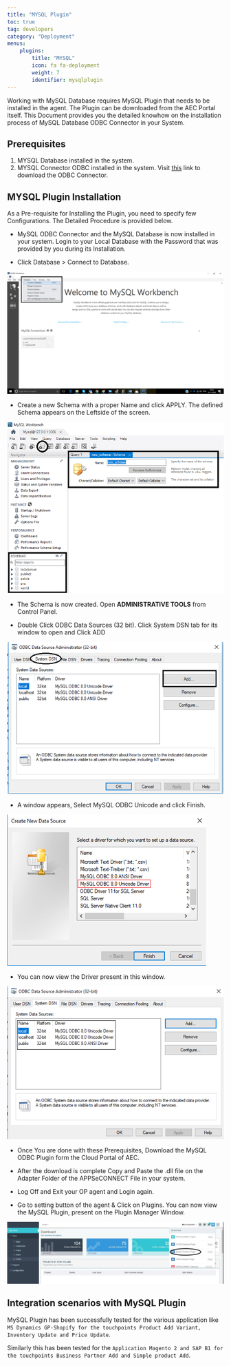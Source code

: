 ```yaml
---
title: "MYSQL Plugin"
toc: true
tag: developers
category: "Deployment"
menus: 
    plugins:
        title: "MYSQL"
        icon: fa fa-deployment
        weight: 7
        identifier: mysqlplugin
---
```

Working with MySQL Database requires MySQL Plugin that needs to be installed in the agent. 
The Plugin can be downloaded from the AEC Portal itself. 
This Document provides you the detailed knowhow on the installation process of MySQL Database ODBC Connector in your System.

## Prerequisites

1.	MYSQL Database installed in the system.
2.	MYSQL Connector ODBC  installed in the system. Visit [this](https://dev.mysql.com/downloads/connector/odbc/) link to download the ODBC Connector.

## MYSQL Plugin Installation

As a Pre-requisite for Installing the Plugin, you need to specify few Configurations. The Detailed Procedure is provided below.

*  MySQL ODBC Connector and the MySQL Database is now installed in your system. Login to your Local Database with the Password that was 
 provided by you during its Installation.

* Click Database > Connect to Database.

![MYSQLBench](/staticfiles/deployment/media/TransactionalStores/MYSQLBench.png)

* Create a new Schema with a proper Name and click APPLY. The defined Schema appears on the Leftside of the screen. 

![Defined-Schema](/staticfiles/deployment/media/TransactionalStores/Defined-Schema.png)

* The Schema is now created. Open **ADMINISTRATIVE TOOLS** from Control Panel. 

* Double Click ODBC Data Sources (32 bit). Click System DSN tab for its window to open and Click ADD

![SystemDSN-tab](/staticfiles/deployment/media/TransactionalStores/SystemDSN-tab.png)

* A window appears, Select MySQL ODBC Unicode and click Finish.

![MYSQL-ODBC-Code](/staticfiles/deployment/media/TransactionalStores/MYSQL-ODBC-Code.png)

* You can now view the Driver present in this window.

![SystemDSN-Driver](/staticfiles/deployment/media/TransactionalStores/SystemDSN-Driver.png)

*  Once You are done with these Prerequisites, Download the MySQL ODBC Plugin form the Cloud Portal of AEC.

* After the download is complete Copy and Paste the .dll file on the Adapter Folder of the APPSeCONNECT File in your system. 

* Log Off and Exit your OP agent and Login again.

* Go to setting button of the agent & Click on Plugins. You can now view the MySQL Plugin, present on the Plugin Manager Window.  

![Downloading-MySQLPlugin](/staticfiles/deployment/media/TransactionalStores/Downloading-MySQLPlugin.png)

## Integration scenarios with MySQL Plugin

MySQL Plugin has been successfully tested for the various application like `MS Dynamics GP-Shopify for the touchpoints Product Add Variant,
Inventory Update and Price Update`.

Similarly this has been tested for the `Application Magento 2 and SAP B1 for the touchpoints Business Partner Add and Simple product Add`.
